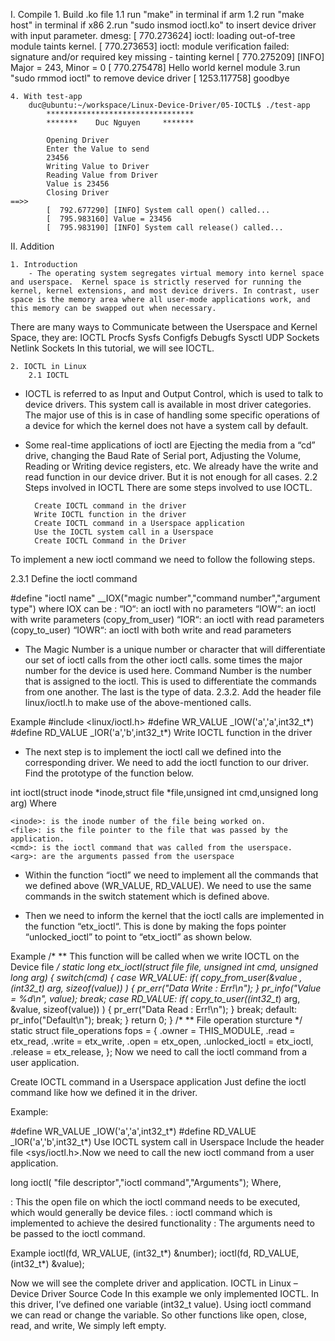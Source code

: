 I. Compile 
    1. Build .ko file
        1.1 run "make" in terminal if arm
        1.2 run "make host" in terminal if x86
    2.run "sudo insmod ioctl.ko" to insert device driver with input parameter.
        dmesg:
            [  770.273624] ioctl: loading out-of-tree module taints kernel.
            [  770.273653] ioctl: module verification failed: signature and/or required key missing - tainting kernel
            [  770.275209] [INFO] Major = 243, Minor = 0
            [  770.275478] Hello world kernel module
    3.run "sudo rmmod ioctl" to remove device driver
            [ 1253.117758] goodbye


    4. With test-app
        duc@ubuntu:~/workspace/Linux-Device-Driver/05-IOCTL$ ./test-app
            *********************************
            *******    Duc Nguyen     *******

            Opening Driver
            Enter the Value to send
            23456
            Writing Value to Driver
            Reading Value from Driver
            Value is 23456
            Closing Driver
    ==>>
            [  792.677290] [INFO] System call open() called...
            [  795.983160] Value = 23456
            [  795.983190] [INFO] System call release() called...


        
II. Addition

    1. Introduction
        - The operating system segregates virtual memory into kernel space and userspace.  Kernel space is strictly reserved for running the kernel, kernel extensions, and most device drivers. In contrast, user space is the memory area where all user-mode applications work, and this memory can be swapped out when necessary. 
There are many ways to Communicate between the Userspace and Kernel Space, they are:
            IOCTL
            Procfs
            Sysfs
            Configfs
            Debugfs
            Sysctl
            UDP Sockets
            Netlink Sockets
In this tutorial, we will see IOCTL.

    2. IOCTL in Linux
        2.1 IOCTL
- IOCTL is referred to as Input and Output Control, which is used to talk to device drivers. This system call is available in most driver categories.  The major use of this is in case of handling some specific operations of a device for which the kernel does not have a system call by default.

- Some real-time applications of ioctl are Ejecting the media from a “cd” drive, changing the Baud Rate of Serial port, Adjusting the Volume, Reading or Writing device registers, etc. We already have the write and read function in our device driver. But it is not enough for all cases.
        2.2 Steps involved in IOCTL
There are some steps involved to use IOCTL.

        Create IOCTL command in the driver
        Write IOCTL function in the driver
        Create IOCTL command in a Userspace application
        Use the IOCTL system call in a Userspace
        Create IOCTL Command in the Driver
To implement a new ioctl command we need to follow the following steps.

2.3.1 Define the ioctl command

#define "ioctl name" __IOX("magic number","command number","argument type")
where IOX can be :
“IO“: an ioctl with no parameters
“IOW“: an ioctl with write parameters (copy_from_user)
“IOR“: an ioctl with read parameters (copy_to_user)
“IOWR“: an ioctl with both write and read parameters

- The Magic Number is a unique number or character that will differentiate our set of ioctl calls from the other ioctl calls. some times the major number for the device is used here.
Command Number is the number that is assigned to the ioctl. This is used to differentiate the commands from one another.
The last is the type of data.
2.3.2. Add the header file linux/ioctl.h to make use of the above-mentioned calls.

Example
    #include <linux/ioctl.h>
    #define WR_VALUE _IOW('a','a',int32_t*)
    #define RD_VALUE _IOR('a','b',int32_t*)
Write IOCTL function in the driver
- The next step is to implement the ioctl call we defined into the corresponding driver. We need to add the ioctl function to our driver. Find the prototype of the function below.

int  ioctl(struct inode *inode,struct file *file,unsigned int cmd,unsigned long arg)
Where

    <inode>: is the inode number of the file being worked on.
    <file>: is the file pointer to the file that was passed by the application.
    <cmd>: is the ioctl command that was called from the userspace.
    <arg>: are the arguments passed from the userspace

- Within the function “ioctl” we need to implement all the commands that we defined above (WR_VALUE, RD_VALUE). We need to use the same commands in the switch statement which is defined above.

- Then we need to inform the kernel that the ioctl calls are implemented in the function “etx_ioctl“. This is done by making the fops pointer “unlocked_ioctl” to point to “etx_ioctl” as shown below.

Example
/*
** This function will be called when we write IOCTL on the Device file
*/
static long etx_ioctl(struct file *file, unsigned int cmd, unsigned long arg)
{
         switch(cmd) {
                case WR_VALUE:
                        if( copy_from_user(&value ,(int32_t*) arg, sizeof(value)) )
                        {
                                pr_err("Data Write : Err!\n");
                        }
                        pr_info("Value = %d\n", value);
                        break;
                case RD_VALUE:
                        if( copy_to_user((int32_t*) arg, &value, sizeof(value)) )
                        {
                                pr_err("Data Read : Err!\n");
                        }
                        break;
                default:
                        pr_info("Default\n");
                        break;
        }
        return 0;
}
/*
** File operation sturcture
*/
static struct file_operations fops =
{
        .owner          = THIS_MODULE,
        .read           = etx_read,
        .write          = etx_write,
        .open           = etx_open,
        .unlocked_ioctl = etx_ioctl,
        .release        = etx_release,
};
Now we need to call the ioctl command from a user application.

Create IOCTL command in a Userspace application
Just define the ioctl command like how we defined it in the driver.

Example:

#define WR_VALUE _IOW('a','a',int32_t*)
#define RD_VALUE _IOR('a','b',int32_t*)
Use IOCTL system call in Userspace
Include the header file <sys/ioctl.h>.Now we need to call the new ioctl command from a user application.

long ioctl( "file descriptor","ioctl command","Arguments");
Where,

<file descriptor>: This the open file on which the ioctl command needs to be executed, which would generally be device files.
<ioctl command>: ioctl command which is implemented to achieve the desired functionality
<arguments>: The arguments need to be passed to the ioctl command.

Example
ioctl(fd, WR_VALUE, (int32_t*) &number); 
ioctl(fd, RD_VALUE, (int32_t*) &value);

Now we will see the complete driver and application.
IOCTL in Linux – Device Driver Source Code
In this example we only implemented IOCTL. In this driver, I’ve defined one variable (int32_t value). Using ioctl command we can read or change the variable. So other functions like open, close, read, and write, We simply left empty. 
   